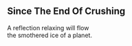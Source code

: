 Since The End Of Crushing
-------------------------
A reflection relaxing will flow  
the smothered ice of a planet.  
